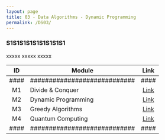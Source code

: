 ```yaml
---
layout: page
title: 03 - Data Algorithms - Dynamic Programming
permalink: /DS03/
---
```


<h3>S1S1S1S1S1S1S1S1S1</h3>

xxxxx xxxxx xxxxx

| ID | Module                     |Link|
|:--:|----------------------------|:--:|
|####|############################|####|
| M1 | Divide & Conquer           |[Link](/01-MSDS/DS03/M1/)|
| M2 | Dynamic Programming        |[Link](/01-MSDS/DS03/M2/)|
| M3 | Greedy Algorithms          |[Link](/01-MSDS/DS03/M3/)|
| M4 | Quantum Computing          |[Link](/01-MSDS/DS03/M4/)|
|####|############################|####|

